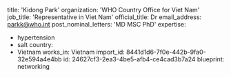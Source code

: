 title: 'Kidong Park'
organization: 'WHO Country Office for Viet Nam'
job_title: 'Representative in Viet Nam'
official_title: Dr
email_address: parkk@who.int
post_nominal_letters: 'MD MSC PhD'
expertise:
  - hypertension
  - salt
country:
  - Vietnam
works_in: Vietnam
import_id: 8441d1d6-7f0e-442b-9fa0-32e594a4e4bb
id: 24627cf3-2ea3-4be5-afb4-ce4cad3b7a24
blueprint: networking

